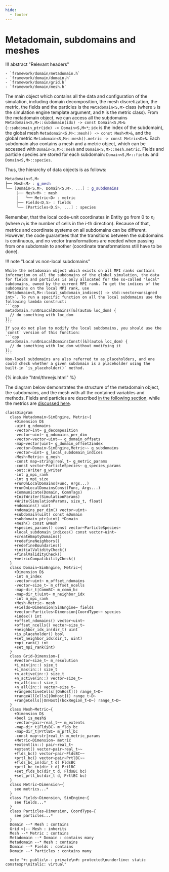 ```yaml
---
hide:
  - footer
---
```


# Metadomain, subdomains and meshes

!!! abstract "Relevant headers"

    - `framework/domain/metadomain.h`
    - `framework/domain/domain.h`
    - `framework/domain/grid.h`
    - `framework/domain/mesh.h`

The main object which contains all the data and configuration of the simulation, including domain decomposition, the mesh discretization, the metric, the fields and the particles is the `Metadomain<S,M>` class (where `S` is the simulation engine template argument, and `M` is the metric class). From the metadomain object, we can access all the subdomains `Metadomain<S,M>::subdomain(idx) -> const Domain<S,M>&` (`::subdomain_ptr(idx) -> Domain<S,M>*`; `idx` is the index of the subdomain), the global mesh `Metadomain<S,M>::mesh() -> const Mesh<M>&`, and the global metric `Metadomain<S,M>::mesh().metric -> const Metric<D>&`. Each subdomain also contains a mesh and a metric object, which can be accessed with `Domain<S,M>::mesh` and `Domain<S,M>::mesh.metric`. Fields and particle species are stored for each subdomain: `Domain<S,M>::fields` and `Domain<S,M>::species`. 

Thus, the hierarchy of data objects is as follows:

```c++
Metadomain<S,M>
├── Mesh<M> : g_mesh
└── [Domain<S,M>, Domain<S,M>, ...] : g_subdomains
     ├── Mesh<M> : mesh
     │   └── Metric<D> : metric
     ├── Fields<D,S> : fields
     └── [Particles<D,S>, ...] : species
```

Remember, that the local code-unit coordinates in Entity go from $0$ to $n_i$ (where $n_i$ is the number of cells in the $i$-th direction). Because of that, metrics and coordinate systems on all subdomains can be different. However, the code guarantees that the transitions between the subdomains is continuous, and no vector transformations are needed when passing from one subdomain to another (coordinate transformations still have to be done).


!!! note "Local vs non-local subdomains"

    While the metadomain object which exists on all MPI ranks contains information on all the subdomains of the global simulation, the data for fields and particles is only allocated for the so-called "local" subdomains, owned by the current MPI rank. To get the indices of the subdomains on the local MPI rank, use `Metadomain<S,M>::local_subdomain_indices() -> std::vector<unsigned int>`. To run a specific function on all the local subdomains use the following lambda construct:
    ```cpp
    metadomain.runOnLocalDomains([&](auto& loc_dom) {
      // do something with loc_dom
    });
    ```
    If you do not plan to modify the local subdomains, you should use the `const` version of this function:
    ```cpp
    metadomain.runOnLocalDomainsConst([&](auto& loc_dom) {
      // do something with loc_dom without modifying it
    });
    ```
    Non-local subdomains are also referred to as placeholders, and one could check whether a given subdomain is a placeholder using the built-in `is_placeholder()` method.

{% include "html/threejs.html" %}

<div class="three-diagram" id="three-metadomain"></div>

<script type="module" src="../domains.js"></script>


The diagram below demonstrates the structure of the metadomain object, the subdomains, and the mesh with all the contained variables and methods. Fields and particles are described [in the following section](./4-fields_particles.md), while the metrics are [discussed here](./5-metrics.md).

```mermaid
classDiagram
  class Metadomain~SimEngine, Metric~{
    +Dimension D$
    -uint g_ndomains
    -vector~int~ g_decomposition
    -vector~uint~ g_ndomains_per_dim
    -vector~vector~uint~~ g_domain_offsets
    -map~vector|uint~ g_domain_offset2index
    -vector~Domain~SimEngine,Metric~~ g_subdomains
    -vector~uint~ g_local_subdomain_indices
    -Mesh~Metric~ g_mesh
    -const map~string|real_t~ g_metric_params
    -const vector~ParticleSpecies~ g_species_params
    -out::Writer g_writer
    -int g_mpi_rank
    -int g_mpi_size
    +runOnLocalDomains(Func, Args...)
    +runOnLocalDomainsConst(Func, Args...)
    +Communicate(Domain, CommTags)
    +InitWriter(SimulationParams)
    +Write(SimulationParams, size_t, float)
    +ndomains() uint
    +ndomains_per_dim() vector~uint~
    +subdomain(uint) const &Domain
    +subdomain_ptr(uint) *Domain
    +mesh() const &Mesh
    +species_params() const vector~ParticleSpecies~
    +local_subdomain_indices() const vector~uint~
    +createEmptyDomains()
    +redefineNeighbors()
    +redefineBoundaries()
    +initialValidityCheck()
    +finalValidityCheck()
    +metricCompatibilityCheck()
  }
  class Domain~SimEngine, Metric~{
    +Dimension D$
    -int m_index
    -vector~uint~ m_offset_ndomains
    -vector~size_t~ m_offset_ncells
    -map~dir_t|CommBC~ m_comm_bc
    -map~dir_t|uint~ m_neighbor_idx
    -int m_mpi_rank
    +Mesh~Metric~ mesh
    +Fields~Dimension|SimEngine~ fields
    +vector~Particles~Dimension|CoordType~~ species
    +index() int
    +offset_ndomains() vector~uint~
    +offset_ncells() vector~size_t~
    +neighbor_idx_in(dir_t) uint
    +is_placeholder() bool
    +set_neighbor_idx(dir_t, uint)
    +mpi_rank() int
    +set_mpi_rank(int)
  }
  class Grid~Dimension~{
    #vector~size_t~ m_resolution
    +i_min(in::) size_t
    +i_max(in::) size_t
    +n_active(in::) size_t
    +n_active(in::) vector~size_t~
    +n_all(in::) size_t
    +n_all(in::) vector~size_t~
    +rangeActiveCells[|OnHost]() range_t~D~
    +rangeAllCells[|OnHost]() range_t~D~
    +rangeCells[|OnHost](boxRegion_t~D~) range_t~D~
  }
  class Mesh~Metric~{
    +Dimension D$
    +bool is_mesh$
    -vector~pair~real_t~~ m_extents
    -map~dir_t|FldsBC~ m_flds_bc
    -map~dir_t|PrtlBC~ m_prtl_bc
    -const map~str|real_t~ m_metric_params
    +Metric~Dimension~ metric
    +extent(in::) pair~real_t~
    +extent() vector~pair~real_t~~
    +flds_bc() vector~pair~FldsBC~~
    +prtl_bc() vector~pair~PrtlBC~~
    +flds_bc_in(dir_t d) FldsBC
    +prtl_bc_in(dir_t d) PrtlBC
    +set_flds_bc(dir_t d, FldsBC bc)
    +set_prtl_bc(dir_t d, PrtlBC bc)
  }
  class Metric~Dimension~{
    see metrics...*
  }
  class Fields~Dimension, SimEngine~{
    see fields...*
  }
  class Particles~Dimension, CoordType~{
    see particles...*
  }
  Domain --* Mesh : contains
  Grid <|-- Mesh : inherits
  Mesh --* Metric : contains
  Metadomain --* Domain : contains many
  Metadomain --* Mesh : contains
  Domain --* Fields : contains
  Domain --* Particles : contains many

  note "+: public\n-: private\n#: protected\nunderline: static constexpr\nitalic: virtual"
```
